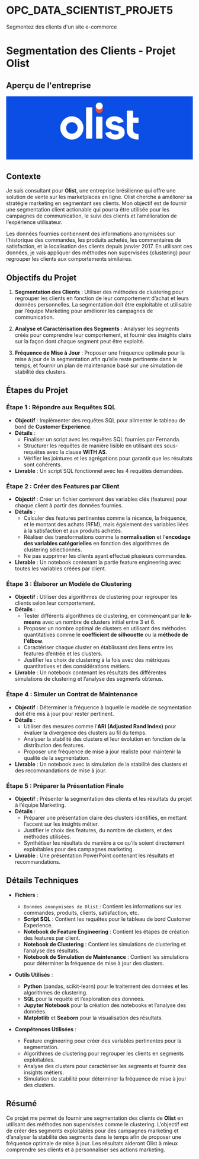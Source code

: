 # OPC_DATA_SCIENTIST_PROJET5
Segmentez des clients d'un site e-commerce


# Segmentation des Clients - Projet Olist

## Aperçu de l'entreprise

![Aperçu du site web](images/DS_projet5.PNG) 
## Contexte

Je suis consultant pour **Olist**, une entreprise brésilienne qui offre une solution de vente sur les marketplaces en ligne. Olist cherche à améliorer sa stratégie marketing en segmentant ses clients. Mon objectif est de fournir une segmentation client actionable qui pourra être utilisée pour les campagnes de communication, le suivi des clients et l’amélioration de l’expérience utilisateur.

Les données fournies contiennent des informations anonymisées sur l’historique des commandes, les produits achetés, les commentaires de satisfaction, et la localisation des clients depuis janvier 2017. En utilisant ces données, je vais appliquer des méthodes non supervisées (clustering) pour regrouper les clients aux comportements similaires.

## Objectifs du Projet

1. **Segmentation des Clients** : Utiliser des méthodes de clustering pour regrouper les clients en fonction de leur comportement d’achat et leurs données personnelles. La segmentation doit être exploitable et utilisable par l’équipe Marketing pour améliorer les campagnes de communication.
   
2. **Analyse et Caractérisation des Segments** : Analyser les segments créés pour comprendre leur comportement, et fournir des insights clairs sur la façon dont chaque segment peut être exploité.

3. **Fréquence de Mise à Jour** : Proposer une fréquence optimale pour la mise à jour de la segmentation afin qu’elle reste pertinente dans le temps, et fournir un plan de maintenance basé sur une simulation de stabilité des clusters.

## Étapes du Projet

### Étape 1 : Répondre aux Requêtes SQL

- **Objectif** : Implémenter des requêtes SQL pour alimenter le tableau de bord de **Customer Experience**.
- **Détails** :
  - Finaliser un script avec les requêtes SQL fournies par Fernanda.
  - Structurer les requêtes de manière lisible en utilisant des sous-requêtes avec la clause **WITH AS**.
  - Vérifier les jointures et les agrégations pour garantir que les résultats sont cohérents.
- **Livrable** : Un script SQL fonctionnel avec les 4 requêtes demandées.

### Étape 2 : Créer des Features par Client

- **Objectif** : Créer un fichier contenant des variables clés (features) pour chaque client à partir des données fournies.
- **Détails** :
  - Calculer des features pertinentes comme la récence, la fréquence, et le montant des achats (RFM), mais également des variables liées à la satisfaction et aux produits achetés.
  - Réaliser des transformations comme la **normalisation** et l’**encodage des variables catégorielles** en fonction des algorithmes de clustering sélectionnés.
  - Ne pas supprimer les clients ayant effectué plusieurs commandes.
- **Livrable** : Un notebook contenant la partie feature engineering avec toutes les variables créées par client.

### Étape 3 : Élaborer un Modèle de Clustering

- **Objectif** : Utiliser des algorithmes de clustering pour regrouper les clients selon leur comportement.
- **Détails** :
  - Tester différents algorithmes de clustering, en commençant par le **k-means** avec un nombre de clusters initial entre 3 et 6.
  - Proposer un nombre optimal de clusters en utilisant des méthodes quantitatives comme le **coefficient de silhouette** ou la **méthode de l'élbow**.
  - Caractériser chaque cluster en établissant des liens entre les features d’entrée et les clusters.
  - Justifier les choix de clustering à la fois avec des métriques quantitatives et des considérations métiers.
- **Livrable** : Un notebook contenant les résultats des différentes simulations de clustering et l’analyse des segments obtenus.

### Étape 4 : Simuler un Contrat de Maintenance

- **Objectif** : Déterminer la fréquence à laquelle le modèle de segmentation doit être mis à jour pour rester pertinent.
- **Détails** :
  - Utiliser des mesures comme l’**ARI (Adjusted Rand Index)** pour évaluer la divergence des clusters au fil du temps.
  - Analyser la stabilité des clusters et leur évolution en fonction de la distribution des features.
  - Proposer une fréquence de mise à jour réaliste pour maintenir la qualité de la segmentation.
- **Livrable** : Un notebook avec la simulation de la stabilité des clusters et des recommandations de mise à jour.

### Étape 5 : Préparer la Présentation Finale

- **Objectif** : Présenter la segmentation des clients et les résultats du projet à l’équipe Marketing.
- **Détails** :
  - Préparer une présentation claire des clusters identifiés, en mettant l’accent sur les insights métier.
  - Justifier le choix des features, du nombre de clusters, et des méthodes utilisées.
  - Synthétiser les résultats de manière à ce qu’ils soient directement exploitables pour des campagnes marketing.
- **Livrable** : Une présentation PowerPoint contenant les résultats et recommandations.

## Détails Techniques

- **Fichiers** :
  - `Données anonymisées de Olist` : Contient les informations sur les commandes, produits, clients, satisfaction, etc.
  - **Script SQL** : Contient les requêtes pour le tableau de bord Customer Experience.
  - **Notebook de Feature Engineering** : Contient les étapes de création des features par client.
  - **Notebook de Clustering** : Contient les simulations de clustering et l’analyse des résultats.
  - **Notebook de Simulation de Maintenance** : Contient les simulations pour déterminer la fréquence de mise à jour des clusters.

- **Outils Utilisés** :
  - **Python** (pandas, scikit-learn) pour le traitement des données et les algorithmes de clustering.
  - **SQL** pour la requête et l’exploration des données.
  - **Jupyter Notebook** pour la création des notebooks et l’analyse des données.
  - **Matplotlib** et **Seaborn** pour la visualisation des résultats.

- **Compétences Utilisées** :
  - Feature engineering pour créer des variables pertinentes pour la segmentation.
  - Algorithmes de clustering pour regrouper les clients en segments exploitables.
  - Analyse des clusters pour caractériser les segments et fournir des insights métiers.
  - Simulation de stabilité pour déterminer la fréquence de mise à jour des clusters.

## Résumé

Ce projet me permet de fournir une segmentation des clients de **Olist** en utilisant des méthodes non supervisées comme le clustering. L’objectif est de créer des segments exploitables pour des campagnes marketing et d’analyser la stabilité des segments dans le temps afin de proposer une fréquence optimale de mise à jour. Les résultats aideront Olist à mieux comprendre ses clients et à personnaliser ses actions marketing.

